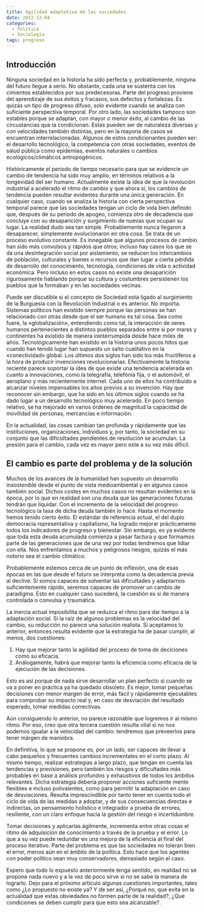 ```yaml
---
title: Agilidad adaptativa de las sociedades
date: 2022-12-04
categories:
  - Política
  - Sociología
tags: progreso
---
```


## Introducción
Ninguna sociedad en la historia ha sido perfecta y, probablemente, ninguna del futuro llegue a serlo. No obstante, cada una se sustenta con los cimientos establecidos por sus predecesoras. Parte del progreso proviene del aprendizaje de sus éxitos y fracasos, sus defectos y fortalezas. Es quizás un tipo de progreso difuso, solo evidente cuando se analiza con suficiente perspectiva temporal. Por otro lado, las sociedades tampoco son estables porque se adaptan, con mayor o menor éxito, al cambio de las circustancias que la condicionan. Estas pueden ser de naturaleza diversas y con velocidades también distintas, pero en la mayoría de casos se encuentran interrelacionadas. Algunos de estos condicionantes pueden ser: el desarrollo tecnológico, la competencia con otras sociedades, eventos de salud pública como epidemias, eventos naturales o cambios ecológicos/climáticos antropogénicos.

Históricamente el periodo de tiempo necesario para que se evidencie un cambio de tendencia ha sido muy amplio, en términos relativos a la longevidad del ser humano. Actualmente existe la idea de que la revolución industrial a acelerado el ritmo de cambio y que ahora sí, los cambios de tendencia pueden resultar evidentes durante una única generación. En cualquier caso, cuando se analiza la historia con cierta perspectiva temporal parece que las sociedades tengan un ciclo de vida bien definido que, después de su periodo de apogeo, comienza otro de decadencia que concluye con su desaparición y surgimiento de nuevas que ocupan su lugar. La realidad dudo sea tan simple. Probablemente nunca llegaron a desaparecer, simplemente evolucionaron en otra cosa. Se trata de un proceso evolutivo constante. Es innegable que algunos procesos de cambio han sido más convulsos y rápidos que otros; incluso hay casos los que se da una desintegración social por aislamiento, se reducen los intercambios de población, culturales y bienes o recursos que dan lugar a cierta pérdida de desarrollo del conocimiento, tecnología, condiciones de vida o actividad económica. Pero incluso en estos casos no existe una desaparición rigurosamente hablando porque su cultura y costumbres persistenen los pueblos que la formaban y en las sociedades vecinas.

Puede ser discutible si el concepto de Sociedad está ligado al surgimiento de la Burguesía con la Revolución Industrial o es anterior. No importa. Sistemas políticos han existido siempre porque las personas se han relacionado con otras desde que el ser humano es tal cosa. Sea como fuere, la «globalización», entendiendo como tal, la interacción de seres humanos pertenecientes a distintos pueblos separados entre si por mares y continentes ha existido de manera ininterrumpida desde hace miles de años. Tecnológicamente han existido en la historia unos pocos hitos que cuando han tenido lugar han supuesto un salto cualitativo en la «conectividad» global. Los últimos dos siglos han sido los más fructíferos a la hora de producir invenciones revolucionarias. Efectivamente la historia reciente parece soportar la idea de que existe una tendencia acelerada en cuanto a innovaciones, como la telegrafía, telefónía fija, o el automóvil, el aeroplano y más recientemente internet. Cada uno de ellos ha contribuido a alcanzar niveles impensables los años previos a su invención. Hay que reconocer sin embargo, que ha sido en los últimos siglos cuando se ha dado lugar a un desarrollo tecnológico muy acelerado. En poco tiempo relativo, se ha mejorado en varios órdenes de magnitud la capacidad de movilidad de personas, mercancías e información. 

En la actualidad, las cosas cambian tan profunda y rápidamente que las instituciones, organizaciones, individuos y, por tanto, la sociedad en su conjunto que las dificultades pendientes de resolución se acumulan. La presión para el cambio, cada vez es mayor pero este a su vez más difícil.

## El cambio es parte del problema y de la solución
Muchos de los avances de la humanidad han supuesto un desarrollo insostenible desde el punto de vista medioambiental y en algunos casos también social. Dichos costes en muchos casos no resultan evidentes en la época, por lo que en realidad son una deuda que las generaciones futuras tendrán que liquidar. Con el incremento de la velocidad del progreso tecnológico la tasa de dicha deuda también lo hace. Hasta el momento hemos tenido cierto éxito. El estándar de referencia actual, el del duplo democracia representativa y capitalismo, ha logrado mejorar prácticamente todos los indicadores de progreso y bienestar. Sin embargo, es ya evidente que toda esta deuda acumulada comienza a pasar factura y que formamos parte de las generaciones que de una vez por todas tendremos que lidiar con ella. Nos enfrentamos a muchos y peligrosos riesgos, quizás el más notorio sea el cambio climático.

Probablemente estemos cerca de un punto de inflexión, una de esas épocas en las que desde el futuro se interpreta como la decadencia previa al declive. Si somos capaces de solventar las dificultades y adaptarnos suficientemente rápido, seremos capaces de promover un cambio de paradigma. Esto en cualquier caso sucederá, la cuestión es si de manera controlada o convulsa y traumática. 

La inercia actual imposibilita que se reduzca el ritmo para dar tiempo a la adaptación social. Si la raíz de algunos problemas es la velocidad del cambio, su reducción no parece una solución realista. Si aceptamos lo anterior, entonces resulta evidente que la estrategia ha de pasar cumplir, al menos, dos cuestiones:
1. Hay que mejorar tanto la agilidad del proceso de toma de deciciones como su eficacia.
1. Análogamente, habrá que mejorar tanto la eficiencia como eficacia de la ejecución de las decisiones.

Esto es así porque de nada sirve desarrollar un plan perfecto si cuando se va a poner en práctica ya ha quedado obsoleto. Es mejor, tomar pequeñas decisiones con menor márgen de error, más fácil y rápidamente ejecutables para comprobar su impacto real y, en caso de desviación del resultado esperado, tomar medidas correctivas. 

Aún consiguiendo lo anterior, no parece razonable que logremos ir al mismo ritmo. Por eso, creo que otra tercera cuestión resulta vital si no nos podemos igualar a la velocidad del cambio: tendremos que preveerlos para tener márgen de maniobra.

En definitiva, lo que se propone es, por un lado, ser capaces de llevar a cabo pequeños y frecuentes cambios incrementales en el corto plazo. Al mismo tiempo, realizar estrategias a largo plazo, que tengan en cuenta las tendencias y previsiones, pero también los riesgos y dificultades más probables en base a análisis profundos y exhaustivos de todos los ámbitos relevantes. Dicha estrategia debería proponer acciones suficiente mente flexibles e incluso polivalentes, como para permitir la adaptación en caso de desviaciones. Resulta imprescindible por tanto tener en cuenta todo el ciclo de vida de las medidas a adoptar, y de sus consecuencias directas e indirectas, un pensamiento holístico e integrador a prueba de errores, resiliente, con un claro enfoque hacia la gestión del riesgo e incertidumbre. 

Tomar decisiones y aplicarlas ágilmente, incrementa entre otras cosas el ritmo de adquisición de conocimiento a través de la prueba y el error. Lo que a su vez puede redundar en una mejora de la eficiencia al final del proceso iterativo. Parte del problema es que las sociedades no toleran bien el error, menos aún en el ámbito de la política. Esto hace que los agentes con poder político sean muy conservadores, demasiado según el caso. 

Espero que todo lo expuesto anteriormente tenga sentido, en realidad no se propone nada nuevo y a la vez de poco sirve si no se sabe la manera de lograrlo. Dejo para el próximo artículo algunas cuestiones importantes, tales como ¿Lo propuesto no existe ya? Y de ser así, ¿Porqué no, que evita en la actualidad que estas obviedades no formen parte de la realidad?, ¿Que condiciones se deben cumplir para que esto sea alcanzable?.